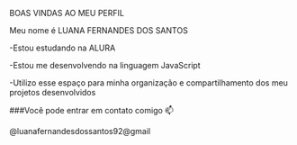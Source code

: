 
BOAS VINDAS AO MEU PERFIL 

Meu nome é LUANA FERNANDES DOS SANTOS 

-Estou estudando na ALURA

-Estou me desenvolvendo na linguagem JavaScript

-Utilizo esse espaço para minha organização e 
compartilhamento dos meu projetos desenvolvidos

###Você pode entrar em contato comigo 📫

@luanafernandesdossantos92@gmail
